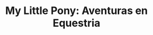 ---
collection: rolLudoteca
title: 'My Little Pony: Aventuras en Equestria'
image: my-little-pony-aventuras-en-equestria.jpeg
editorial: 'Nosolorol'
editorial_ref: 'RN031'
isbn:
type: 'Básico'
web: https://www.nosolorol.com/es/infantil/648/my-little-pony-aventuras-en-equestria
format: 'Libro tapa dura'
system: 'My Little Pony'
created_at: '2021-01-07T20:13:29+00:00'
---